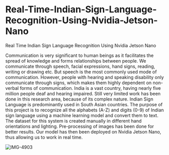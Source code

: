 # Real-Time-Indian-Sign-Language-Recognition-Using-Nvidia-Jetson-Nano
Real Time Indian Sign Language Recognition Using Nvidia Jetson Nano


Communication is very significant to human beings as it facilitates the spread of knowledge and 
forms relationships between people. We communicate through speech, facial expressions, hand 
signs, reading, writing or drawing etc. But speech is the most commonly used mode of 
communication. However, people with hearing and speaking disability only communicate through 
signs, which makes them highly dependent on non-verbal forms of communication. India is a vast 
country, having nearly five million people deaf and hearing impaired. Still very limited work has 
been done in this research area, because of its complex nature. Indian Sign Language is 
predominantly used in South Asian countries.
The purpose of this project is to recognize all the alphabets (A-Z) and digits (0-9) of Indian sign 
language using a machine learning model and convert them to text. The dataset for this system is 
created manually in different hand orientations and lighting. Pre-processing of images has been 
done for better results. Our model has then been deployed on Nvidia Jetson Nano, thus allowing us 
to work in real time. 

![IMG-4903](https://user-images.githubusercontent.com/109471459/210808669-8c1f21d2-c5fe-447f-8ce2-30a0aa22f06a.PNG)
